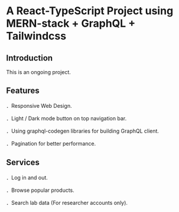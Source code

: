 # A React-TypeScript Project using MERN-stack + GraphQL + Tailwindcss

## Introduction

This is an ongoing project.

## Features

．Responsive Web Design.

．Light / Dark mode button on top navigation bar.

．Using graphql-codegen libraries for building GraphQL client.

．Pagination for better performance.

## Services

．Log in and out.

．Browse popular products.

．Search lab data (For researcher accounts only).

